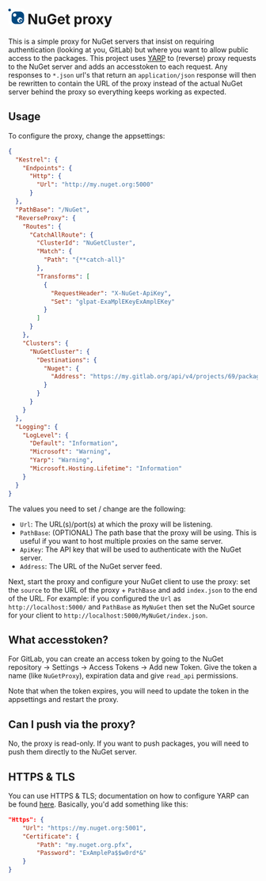 # <img src="logo.svg" width="32"> NuGet proxy

This is a simple proxy for NuGet servers that insist on requiring authentication (looking at you, GitLab) but where you want to allow public access to the packages. This project uses [YARP](https://microsoft.github.io/reverse-proxy/index.html) to (reverse) proxy requests to the NuGet server and adds an accesstoken to each request. Any responses to `*.json` url's that return an `application/json` response will then be rewritten to contain the URL of the proxy instead of the actual NuGet server behind the proxy so everything keeps working as expected.

## Usage

To configure the proxy, change the appsettings:

```json
{
  "Kestrel": {
    "Endpoints": {
      "Http": {
        "Url": "http://my.nuget.org:5000"
      }
  },
  "PathBase": "/NuGet",
  "ReverseProxy": {
    "Routes": {
      "CatchAllRoute": {
        "ClusterId": "NuGetCluster",
        "Match": {
          "Path": "{**catch-all}"
        },
        "Transforms": [
          {
            "RequestHeader": "X-NuGet-ApiKey",
            "Set": "glpat-ExaMplEKeyExAmplEKey"
          }
        ]
      }
    },
    "Clusters": {
      "NuGetCluster": {
        "Destinations": {
          "Nuget": {
            "Address": "https://my.gitlab.org/api/v4/projects/69/packages/nuget"
          }
        }
      }
    }
  },
  "Logging": {
    "LogLevel": {
      "Default": "Information",
      "Microsoft": "Warning",
      "Yarp": "Warning",
      "Microsoft.Hosting.Lifetime": "Information"
    }
  }
}
```

The values you need to set / change are the following:

* `Url`: The URL(s)/port(s) at which the proxy will be listening.
* `PathBase`: (OPTIONAL) The path base that the proxy will be using. This is useful if you want to host multiple proxies on the same server.
* `ApiKey`: The API key that will be used to authenticate with the NuGet server.
* `Address`: The URL of the NuGet server feed.

Next, start the proxy and configure your NuGet client to use the proxy: set the `source` to the URL of the proxy + `PathBase` and add `index.json` to the end of the URL. For example: if you configured the `Url` as `http://localhost:5000/` and `PathBase` as `MyNuGet` then set the NuGet source for your client to `http://localhost:5000/MyNuGet/index.json`.

## What accesstoken?

For GitLab, you can create an access token by going to the NuGet repository -> Settings -> Access Tokens -> Add new Token. Give the token a name (like `NuGetProxy`), expiration data and give `read_api` permissions.

Note that when the token expires, you will need to update the token in the appsettings and restart the proxy.

## Can I push via the proxy?

No, the proxy is read-only. If you want to push packages, you will need to push them directly to the NuGet server.

## HTTPS & TLS

You can use HTTPS & TLS; documentation on how to configure YARP can be found [here](https://microsoft.github.io/reverse-proxy/articles/https-tls.html). Basically, you'd add something like this:

```json
"Https": {
    "Url": "https://my.nuget.org:5001",
    "Certificate": {
        "Path": "my.nuget.org.pfx",
        "Password": "ExAmplePa$$w0rd*&"
    }
}
```